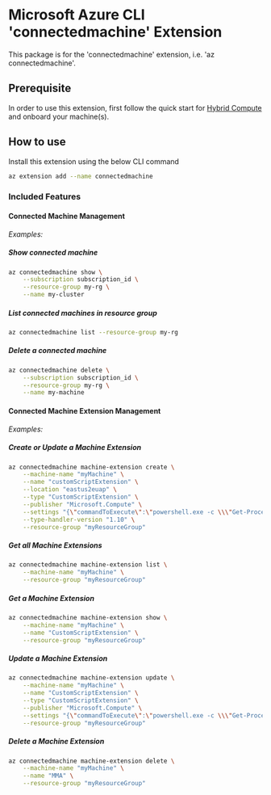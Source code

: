 # Microsoft Azure CLI 'connectedmachine' Extension

This package is for the 'connectedmachine' extension, i.e. 'az connectedmachine'.

## Prerequisite

In order to use this extension,
first follow the quick start for
[Hybrid Compute](https://docs.microsoft.com/en-us/azure/azure-arc/servers/learn/quick-enable-hybrid-vm)
and onboard your machine(s).

## How to use

Install this extension using the below CLI command

```sh
az extension add --name connectedmachine
```

### Included Features

#### Connected Machine Management

*Examples:*

##### Show connected machine

```sh
az connectedmachine show \
    --subscription subscription_id \
    --resource-group my-rg \
    --name my-cluster
```

##### List connected machines in resource group

```sh
az connectedmachine list --resource-group my-rg
```

##### Delete a connected machine

```sh
az connectedmachine delete \
    --subscription subscription_id \
    --resource-group my-rg \
    --name my-machine
```

#### Connected Machine Extension Management

*Examples:*

##### Create or Update a Machine Extension

```sh
az connectedmachine machine-extension create \
    --machine-name "myMachine" \
    --name "customScriptExtension" \
    --location "eastus2euap" \
    --type "CustomScriptExtension" \
    --publisher "Microsoft.Compute" \
    --settings "{\"commandToExecute\":\"powershell.exe -c \\\"Get-Process | Where-Object { $_.CPU -gt 10000 }\\\"\"}" \
    --type-handler-version "1.10" \
    --resource-group "myResourceGroup"
```

##### Get all Machine Extensions

```sh
az connectedmachine machine-extension list \
    --machine-name "myMachine" \
    --resource-group "myResourceGroup"
```

##### Get a Machine Extension

```sh
az connectedmachine machine-extension show \
    --machine-name "myMachine" \
    --name "CustomScriptExtension" \
    --resource-group "myResourceGroup"
```

##### Update a Machine Extension

```sh
az connectedmachine machine-extension update \
    --machine-name "myMachine" \
    --name "CustomScriptExtension" \
    --type "CustomScriptExtension" \
    --publisher "Microsoft.Compute" \
    --settings "{\"commandToExecute\":\"powershell.exe -c \\\"Get-Process | Where-Object { $_.CPU -lt 100 }\\\"\"}" \ --type-handler-version "1.10" \
    --resource-group "myResourceGroup"
```

##### Delete a Machine Extension

```sh
az connectedmachine machine-extension delete \
    --machine-name "myMachine" \
    --name "MMA" \
    --resource-group "myResourceGroup"
```
